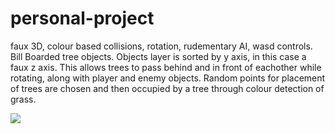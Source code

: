 # personal-project
faux 3D, colour based collisions, rotation, rudementary AI, wasd controls. 
Bill Boarded tree objects. Objects layer is sorted by y axis, in this case a faux z axis.
This allows trees to pass behind and in front of eachother while rotating, along with player and enemy objects. 
Random points for placement of trees are chosen and then occupied by a tree through colour detection of grass. 


<img src="http://i.imgur.com/Ex2OJ9w.gif">
